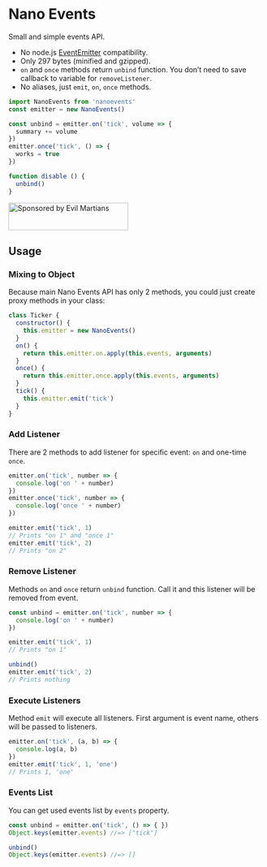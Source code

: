 # Nano Events

Small and simple events API.

* No node.js [EventEmitter] compatibility.
* Only 297 bytes (minified and gzipped).
* `on` and `once` methods return `unbind` function. You don’t need to save
  callback to variable for `removeListener`.
* No aliases, just `emit`, `on`, `once` methods.

```js
import NanoEvents from 'nanoevents'
const emitter = new NanoEvents()

const unbind = emitter.on('tick', volume => {
  summary += volume
})
emitter.once('tick', () => {
  works = true
})

function disable () {
  unbind()
}
```

<a href="https://evilmartians.com/?utm_source=nanoevents">
  <img src="https://evilmartians.com/badges/sponsored-by-evil-martians.svg"
       alt="Sponsored by Evil Martians" width="236" height="54">
</a>

## Usage

### Mixing to Object

Because main Nano Events API has only 2 methods,
you could just create proxy methods in your class:

```js
class Ticker {
  constructor() {
    this.emitter = new NanoEvents()
  }
  on() {
    return this.emitter.on.apply(this.events, arguments)
  }
  once() {
    return this.emitter.once.apply(this.events, arguments)
  }
  tick() {
    this.emitter.emit('tick')
  }
}
```

### Add Listener

There are 2 methods to add listener for specific event:
`on` and one-time `once`.

```js
emitter.on('tick', number => {
  console.log('on ' + number)
})
emitter.once('tick', number => {
  console.log('once ' + number)
})

emitter.emit('tick', 1)
// Prints "on 1" and "once 1"
emitter.emit('tick', 2)
// Prints "on 2"
```

### Remove Listener

Methods `on` and `once` return `unbind` function. Call it and this listener
will be removed from event.

```js
const unbind = emitter.on('tick', number => {
  console.log('on ' + number)
})

emitter.emit('tick', 1)
// Prints "on 1"

unbind()
emitter.emit('tick', 2)
// Prints nothing
```

### Execute Listeners

Method `emit` will execute all listeners. First argument is event name, others
will be passed to listeners.

```js
emitter.on('tick', (a, b) => {
  console.log(a, b)
})
emitter.emit('tick', 1, 'one')
// Prints 1, 'one'
```

### Events List

You can get used events list by `events` property.

```js
const unbind = emitter.on('tick', () => { })
Object.keys(emitter.events) //=> ["tick"]

unbind()
Object.keys(emitter.events) //=> []
```

[EventEmitter]: https://nodejs.org/api/events.html
